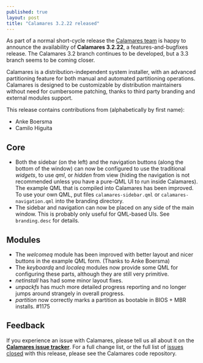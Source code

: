 ```yaml
---
published: true
layout: post
title: "Calamares 3.2.22 released"
---
```

As part of a normal short-cycle release
the [Calamares team](https://calamares.io/team/) is happy to announce the
availability of **Calamares 3.2.22**, a features-and-bugfixes release.
The Calamares 3.2 branch continues to be developed, but a 3.3 branch
seems to be coming closer.

Calamares is a distribution-independent system installer, with an advanced
partitioning feature for both manual and automated partitioning operations.
Calamares is designed to be customizable by distribution maintainers without
need for cumbersome patching, thanks to third party branding and external
modules support.

<!--more-->
This release contains contributions from (alphabetically by first name):
 - Anke Boersma
 - Camilo Higuita

## Core ##
 - Both the sidebar (on the left) and the navigation buttons (along the
   bottom of the window) can now be configured to use the traditional
   *widgets*, to use *qml*, or *hidden* from view (hiding the navigation
   is not recommended unless you have a pure-QML UI to run inside
   Calamares). The example QML that is compiled into Calamares has
   been improved. To use your own QML, put files `calamares-sidebar.qml`
   or `calamares-navigation.qml` into the branding directory.
 - The sidebar and navigation can now be placed on any side of the
   main window. This is probably only useful for QML-based UIs.
   See `branding.desc` for details.

## Modules ##
 - The *welcomeq* module has been improved with better layout and
   nicer buttons in the example QML form. (Thanks to Anke Boersma)
 - The *keyboardq* and *localeq* modules now provide some QML for
   configuring these parts, although they are still very primitive.
 - *netinstall* has had some minor layout fixes.
 - *unpackfs* has much more detailed progress reporting and no
   longer jumps around strangely in overall progress.
 - *partition* now correctly marks a partition as bootable in BIOS + MBR
   installs. #1175

## Feedback ##

If you experience an issue with Calamares, please tell us all about it
on the [**Calamares issue tracker**][1]. For a full change list, or
the full list of [issues closed][2] with this release, please see the
Calamares code repository.

[1]: https://github.com/calamares/calamares/issues
[2]: https://github.com/calamares/calamares/issues?q=milestone%3Av3.2.22
